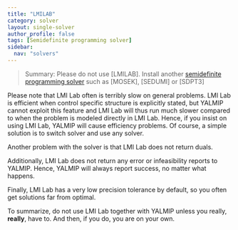 ```yaml
---
title: "LMILAB"
category: solver
layout: single-solver
author_profile: false
tags: [Semidefinite programming solver]
sidebar:
  nav: "solvers"
---
```


> Summary: Please do not use [LMILAB]. Install another [semidefinite programming solver](/tags/semidefinite-programming-solver) such as [MOSEK], [SEDUMI] or [SDPT3]

Please note that LMI Lab often is terribly slow on general problems. LMI Lab is efficient when control specific structure is explicitly stated, but YALMIP cannot exploit this feature and LMI Lab will thus run much slower compared to when the problem is modeled directly in LMI Lab. Hence, if you insist on using LMI Lab, YALMIP will cause efficiency problems. Of course, a simple solution is to switch solver and use any solver.

Another problem with the solver is that LMI Lab does not return duals.

Additionally, LMI Lab does not return any error or infeasibility reports to YALMIP. Hence, YALMIP will always report success, no matter what happens.

Finally, LMI Lab has a very low precision tolerance by default, so you often get solutions far from optimal.

To summarize, do not use LMI Lab together with YALMIP unless you really, **really**, have to. And then, if you do, you are on your own.
